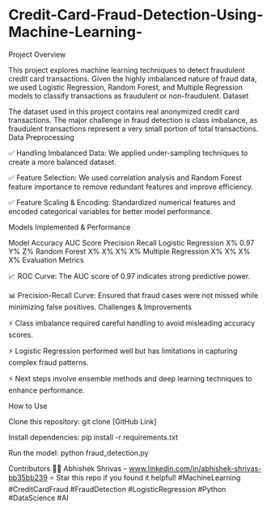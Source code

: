 # Credit-Card-Fraud-Detection-Using-Machine-Learning-
Project Overview

This project explores machine learning techniques to detect fraudulent credit card transactions. Given the highly imbalanced nature of fraud data, we used Logistic Regression, Random Forest, and Multiple Regression models to classify transactions as fraudulent or non-fraudulent.
Dataset

The dataset used in this project contains real anonymized credit card transactions. The major challenge in fraud detection is class imbalance, as fraudulent transactions represent a very small portion of total transactions.
Data Preprocessing

✅ Handling Imbalanced Data: We applied under-sampling techniques to create a more balanced dataset.

✅ Feature Selection: We used correlation analysis and Random Forest feature importance to remove redundant features and improve efficiency.

✅ Feature Scaling & Encoding: Standardized numerical features and encoded categorical variables for better model performance.

Models Implemented & Performance

Model	Accuracy	AUC Score	Precision	Recall
Logistic Regression	X%	0.97	Y%	Z%
Random Forest	X%	X%	X%	X%
Multiple Regression	X%	X%	X%	X%
Evaluation Metrics


📈 ROC Curve: The AUC score of 0.97 indicates strong predictive power.

📊 Precision-Recall Curve: Ensured that fraud cases were not missed while minimizing false positives.
Challenges & Improvements


⚡ Class imbalance required careful handling to avoid misleading accuracy scores.

⚡ Logistic Regression performed well but has limitations in capturing complex fraud patterns.

⚡ Next steps involve ensemble methods and deep learning techniques to enhance performance.

How to Use

Clone this repository:
git clone [GitHub Link]

Install dependencies:
pip install -r requirements.txt

Run the model:
python fraud_detection.py

Contributors
👨‍💻 Abhishek Shrivas – www.linkedin.com/in/abhishek-shrivas-bb35bb239
⭐ Star this repo if you found it helpful!
#MachineLearning #CreditCardFraud #FraudDetection #LogisticRegression #Python #DataScience #AI
